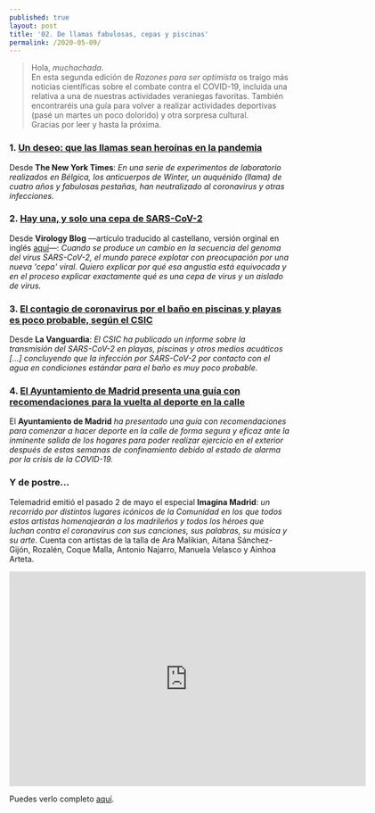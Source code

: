 ```yaml
---
published: true
layout: post
title: '02. De llamas fabulosas, cepas y piscinas'
permalink: /2020-05-09/
---
```

> Hola, *muchachada*.  
> En esta segunda edición de *Razones para ser optimista* os traigo más noticias científicas sobre el combate contra el COVID-19, incluida una relativa a una de nuestras actividades veraniegas favoritas. También encontraréis una guía para volver a realizar actividades deportivas (pasé un martes un poco dolorido) y otra sorpresa cultural.  
> Gracias por leer y hasta la próxima.

<!--more-->

### 1. [Un deseo: que las llamas sean heroínas en la pandemia](https://www.nytimes.com/es/2020/05/06/espanol/ciencia-y-tecnologia/llamas-coronavirus-inmunidad.html?campaign_id=42&emc=edit_bn_20200508&instance_id=18311&nl=el-times&regi_id=115580406&segment_id=26914&te=1&user_id=5b9bf65da86e8219fcf719ce32693d29)

Desde **The New York Times**: _En una serie de experimentos de laboratorio realizados en Bélgica, los anticuerpos de Winter, un auquénido (llama) de cuatro años y fabulosas pestañas, han neutralizado al coronavirus y otras infecciones._

### 2. [Hay una, y solo una cepa de SARS-CoV-2](https://translate.google.com/translate?sl=en&tl=es&u=https%3A%2F%2Fwww.virology.ws%2F2020%2F05%2F07%2Fthere-is-one-and-only-one-strain-of-sars-cov-2%2F)

Desde **Virology Blog** —artículo traducido al castellano, versión orginal en inglés [aquí](https://www.virology.ws/2020/05/07/there-is-one-and-only-one-strain-of-sars-cov-2/)—: _Cuando se produce un cambio en la secuencia del genoma del virus SARS-CoV-2, el mundo parece explotar con preocupación por una nueva 'cepa' viral. Quiero explicar por qué esa angustia está equivocada y en el proceso explicar exactamente qué es una cepa de virus y un aislado de virus._

### 3. [El contagio de coronavirus por el baño en piscinas y playas es poco probable, según el CSIC](https://www.lavanguardia.com/ciencia/20200507/481012081568/contagio-coronavirus-playa-piscina-poco-probable-informe-csic.html)

Desde **La Vanguardia**: _El CSIC ha publicado un informe sobre la transmisión del SARS-CoV-2 en playas, piscinas y otros medios acuáticos \[...\] concluyendo que la infección por SARS-CoV-2 por contacto con el agua en condiciones estándar para el baño es muy poco probable._

### 4. [El Ayuntamiento de Madrid presenta una guía con recomendaciones para la vuelta al deporte en la calle](https://www.madrid.es/portales/munimadrid/es/Inicio/Actualidad/Noticias/El-Ayuntamiento-presenta-una-guia-con-recomendaciones-para-la-vuelta-al-deporte-en-la-calle/?vgnextfmt=default&vgnextoid=28b4df11eaac1710VgnVCM1000001d4a900aRCRD&vgnextchannel=a12149fa40ec9410VgnVCM100000171f5a0aRCRD)

El **Ayuntamiento de Madrid** _ha presentado una guía con recomendaciones para comenzar a hacer deporte en la calle de forma segura y eficaz ante la inminente salida de los hogares para poder realizar ejercicio en el exterior después de estas semanas de confinamiento debido al estado de alarma por la crisis de la COVID-19._

### Y de postre...

Telemadrid emitió el pasado 2 de mayo el especial **Imagina Madrid**: _un recorrido por distintos lugares icónicos de la Comunidad en los que todos estos artistas homenajearán a los madrileños y todos los héroes que luchan contra el coronavirus con sus canciones, sus palabras, su música y su arte_. Cuenta con artistas de la talla de Ara Malikian, Aitana Sánchez-Gijón, Rozalén, Coque Malla, Antonio Najarro, Manuela Velasco y Ainhoa Arteta.  

<iframe src="https://www.facebook.com/plugins/video.php?href=https%3A%2F%2Fwww.facebook.com%2Ftelemadrid%2Fvideos%2F191562651832129%2F&show_text=0&width=560" width="640" height="385" style="border:none;overflow:hidden" scrolling="no" frameborder="0" allowTransparency="true" allowFullScreen="true"></iframe>  

Puedes verlo completo [aquí](http://www.telemadrid.es/coronavirus-covid-19/Imagina-Madrid-2-2227897189--20200502100000.html).
